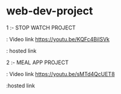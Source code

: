# web-dev-project

1 :- STOP WATCH PROJECT

: Video link 
https://youtu.be/KQFc4BiISVk

: hosted link


2 :- MEAL APP PROJECT

: Video link
https://youtu.be/sMTd4QcUET8

:hosted link

